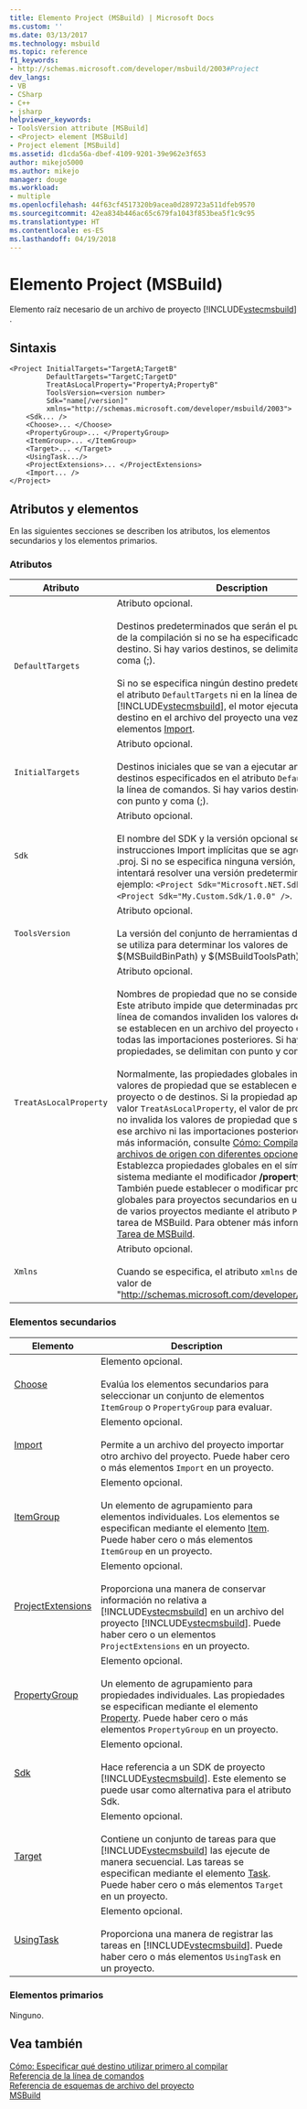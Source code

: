 ```yaml
---
title: Elemento Project (MSBuild) | Microsoft Docs
ms.custom: ''
ms.date: 03/13/2017
ms.technology: msbuild
ms.topic: reference
f1_keywords:
- http://schemas.microsoft.com/developer/msbuild/2003#Project
dev_langs:
- VB
- CSharp
- C++
- jsharp
helpviewer_keywords:
- ToolsVersion attribute [MSBuild]
- <Project> element [MSBuild]
- Project element [MSBuild]
ms.assetid: d1cda56a-dbef-4109-9201-39e962e3f653
author: mikejo5000
ms.author: mikejo
manager: douge
ms.workload:
- multiple
ms.openlocfilehash: 44f63cf4517320b9acea0d289723a511dfeb9570
ms.sourcegitcommit: 42ea834b446ac65c679fa1043f853bea5f1c9c95
ms.translationtype: HT
ms.contentlocale: es-ES
ms.lasthandoff: 04/19/2018
---
```

# <a name="project-element-msbuild"></a>Elemento Project (MSBuild)
Elemento raíz necesario de un archivo de proyecto [!INCLUDE[vstecmsbuild](../extensibility/internals/includes/vstecmsbuild_md.md)] .  

## <a name="syntax"></a>Sintaxis  

```  
<Project InitialTargets="TargetA;TargetB"  
         DefaultTargets="TargetC;TargetD"  
         TreatAsLocalProperty="PropertyA;PropertyB"  
         ToolsVersion=<version number>
         Sdk="name[/version]"
         xmlns="http://schemas.microsoft.com/developer/msbuild/2003">  
    <Sdk... />
    <Choose>... </Choose>  
    <PropertyGroup>... </PropertyGroup>  
    <ItemGroup>... </ItemGroup>  
    <Target>... </Target>  
    <UsingTask.../>  
    <ProjectExtensions>... </ProjectExtensions>  
    <Import... />  
</Project>  
```  

## <a name="attributes-and-elements"></a>Atributos y elementos  
 En las siguientes secciones se describen los atributos, los elementos secundarios y los elementos primarios.  

### <a name="attributes"></a>Atributos  

|Atributo|Description|  
|---------------|-----------------|  
|`DefaultTargets`|Atributo opcional.<br /><br /> Destinos predeterminados que serán el punto de entrada de la compilación si no se ha especificado ningún destino. Si hay varios destinos, se delimitan con punto y coma (;).<br /><br /> Si no se especifica ningún destino predeterminado ni en el atributo `DefaultTargets` ni en la línea de comandos de [!INCLUDE[vstecmsbuild](../extensibility/internals/includes/vstecmsbuild_md.md)], el motor ejecuta el primer destino en el archivo del proyecto una vez evaluados los elementos [Import](../msbuild/import-element-msbuild.md).|  
|`InitialTargets`|Atributo opcional.<br /><br /> Destinos iniciales que se van a ejecutar antes que los destinos especificados en el atributo `DefaultTargets` o en la línea de comandos. Si hay varios destinos, se delimitan con punto y coma (;).|  
|`Sdk`|Atributo opcional. <br /><br /> El nombre del SDK y la versión opcional se usa para crear instrucciones Import implícitas que se agregan al archivo .proj. Si no se especifica ninguna versión, MSBuild intentará resolver una versión predeterminada.  Por ejemplo: `<Project Sdk="Microsoft.NET.Sdk" />` o `<Project Sdk="My.Custom.Sdk/1.0.0" />`.|  
|`ToolsVersion`|Atributo opcional.<br /><br /> La versión del conjunto de herramientas de MSBuild que se utiliza para determinar los valores de $(MSBuildBinPath) y $(MSBuildToolsPath).|  
|`TreatAsLocalProperty`|Atributo opcional.<br /><br /> Nombres de propiedad que no se consideran globales. Este atributo impide que determinadas propiedades de la línea de comandos invaliden los valores de propiedad que se establecen en un archivo del proyecto o de destinos y todas las importaciones posteriores. Si hay varias propiedades, se delimitan con punto y coma (;).<br /><br /> Normalmente, las propiedades globales invalidan los valores de propiedad que se establecen en el archivo del proyecto o de destinos. Si la propiedad aparece en el valor `TreatAsLocalProperty`, el valor de propiedad global no invalida los valores de propiedad que se establecen en ese archivo ni las importaciones posteriores. Para obtener más información, consulte [Cómo: Compilar los mismos archivos de origen con diferentes opciones](../msbuild/how-to-build-the-same-source-files-with-different-options.md). **Nota:** Establezca propiedades globales en el símbolo del sistema mediante el modificador **/property** (o **/p**). También puede establecer o modificar propiedades globales para proyectos secundarios en una compilación de varios proyectos mediante el atributo `Properties` de la tarea de MSBuild. Para obtener más información, consulte [Tarea de MSBuild](../msbuild/msbuild-task.md).|  
|`Xmlns`|Atributo opcional.<br /><br /> Cuando se especifica, el atributo `xmlns` debe tener el valor de "http://schemas.microsoft.com/developer/msbuild/2003".|  

### <a name="child-elements"></a>Elementos secundarios  

|Elemento|Description|  
|-------------|-----------------|  
|[Choose](../msbuild/choose-element-msbuild.md)|Elemento opcional.<br /><br /> Evalúa los elementos secundarios para seleccionar un conjunto de elementos `ItemGroup` o `PropertyGroup` para evaluar.|  
|[Import](../msbuild/import-element-msbuild.md)|Elemento opcional.<br /><br /> Permite a un archivo del proyecto importar otro archivo del proyecto. Puede haber cero o más elementos `Import` en un proyecto.|  
|[ItemGroup](../msbuild/itemgroup-element-msbuild.md)|Elemento opcional.<br /><br /> Un elemento de agrupamiento para elementos individuales. Los elementos se especifican mediante el elemento [Item](../msbuild/item-element-msbuild.md). Puede haber cero o más elementos `ItemGroup` en un proyecto.|  
|[ProjectExtensions](../msbuild/projectextensions-element-msbuild.md)|Elemento opcional.<br /><br /> Proporciona una manera de conservar información no relativa a [!INCLUDE[vstecmsbuild](../extensibility/internals/includes/vstecmsbuild_md.md)] en un archivo del proyecto [!INCLUDE[vstecmsbuild](../extensibility/internals/includes/vstecmsbuild_md.md)]. Puede haber cero o un elementos `ProjectExtensions` en un proyecto.|  
|[PropertyGroup](../msbuild/propertygroup-element-msbuild.md)|Elemento opcional.<br /><br /> Un elemento de agrupamiento para propiedades individuales. Las propiedades se especifican mediante el elemento [Property](../msbuild/property-element-msbuild.md). Puede haber cero o más elementos `PropertyGroup` en un proyecto.|
|[Sdk](../msbuild/sdk-element-msbuild.md)|Elemento opcional.<br /><br /> Hace referencia a un SDK de proyecto [!INCLUDE[vstecmsbuild](../extensibility/internals/includes/vstecmsbuild_md.md)].  Este elemento se puede usar como alternativa para el atributo Sdk.|  
|[Target](../msbuild/target-element-msbuild.md)|Elemento opcional.<br /><br /> Contiene un conjunto de tareas para que [!INCLUDE[vstecmsbuild](../extensibility/internals/includes/vstecmsbuild_md.md)] las ejecute de manera secuencial. Las tareas se especifican mediante el elemento [Task](../msbuild/task-element-msbuild.md). Puede haber cero o más elementos `Target` en un proyecto.|  
|[UsingTask](../msbuild/usingtask-element-msbuild.md)|Elemento opcional.<br /><br /> Proporciona una manera de registrar las tareas en [!INCLUDE[vstecmsbuild](../extensibility/internals/includes/vstecmsbuild_md.md)]. Puede haber cero o más elementos `UsingTask` en un proyecto.|  

### <a name="parent-elements"></a>Elementos primarios  
 Ninguno.  

## <a name="see-also"></a>Vea también  
 [Cómo: Especificar qué destino utilizar primero al compilar](../msbuild/how-to-specify-which-target-to-build-first.md)   
 [Referencia de la línea de comandos](../msbuild/msbuild-command-line-reference.md)   
 [Referencia de esquemas de archivo del proyecto](../msbuild/msbuild-project-file-schema-reference.md)   
 [MSBuild](../msbuild/msbuild.md)
